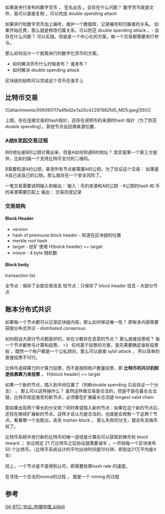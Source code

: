 
如果是央行发布的数字货币 ， 签名出去 。会存在什么问题？
数字货币就是文件，我可以直接复制 ，可以完成  double spending attack

如果央行给数字货币加上编号，维护一个数据库，记录编号和归属者的关系。
如果开始花费，那么就是修改归属关系，可以防范 double spending attack 。- 会存在什么问题？
可以实践，但是是一个中心化的方案，每一个交易都需要央行参与。

那么如何设计一个脱离央行的数字化货币的方案。
- 如何解决货币什么时候发布？ 谁发布？
- 如何解决 double spending attack

区块链的结构可以完成这个货币在谁手上

## 比特币交易

![[attachments/095060117a4fbd2e7a25c42297882fd5_MD5.jpeg|550]]

上图，存在连接交易的hash指针，还存在说明币的来源的hash 指针（为了防范 double spending），其他节点会回溯来源位置，

### A给B发起交易过程

B的地址是B的公钥计算出来，但是A如何知道B的地址？
其实是第一个第三方提供，比如扫描一个支持比特币支付的二维码。

B需要知道A的公钥，甚至所有节点都需要A的公钥，为了验证这个交易：
如果是A自己说自己的公钥，那么就存在一个安全风险了。

一笔交易需要说明输入和输出：
输入：币的来源和A的公钥 - A公钥的hash 和 币的来源需要匹配上
输出： 交易完成记录


### 交易结构

#### Block Header

- version
- hash of previouse block header  - 知道在区块链的位置
- merkle root hash
- target  - 挖矿 使用 H(bolck header) <= target
- nonce - 4 byte 随机数

#### Block body

transaction list 


全节点：保存了全部交易信息 
轻节点：只保存了 block header 信息 - 大部分节点

## 账本分布式共识

如果每一个节点都可以记录区块链内容，那么如何保证唯一性？
即账本内容需要获取分布式共识 - distribated consensus

如何假设大部分节点都是好的，存在少数存在恶意的节点？
那么直接投票呢？ 每一个节点都参与计算和投票。 =》 任何基于投票的方案，首先需要确定谁有投票权 ，既然一个账户都是一个公私钥对，那么可以直接 sybil attack  ， 所以简单的直接投票不可行。

比特币选择算力的计算力投票，而不是按照账户数量投票，即 **比特币的共识机制是依靠算力来投票** 。
H(block header) <= target 

如果一个新的节点，插入到中间位置了（判断double spending 只会验证一个分支） ， 那么可以这样操作么？ 
虽然这样做交易是合法的，但是不是在最长合法链，比特币规定接受的新节点，必须要在扩展最长合法链 longest valid chain 

那如果出现两个等长的分叉呢？同时希望插入新的节点：如果在这个新的节点后，还存在继续扩展新的节点，这样才会认为是合法的，也就是会观察一下这两个节点，看看哪一个会胜出，丢失 orphan block ， 那么失败的分叉，就会失去铸币权了。

比特币系统中发行新的比特币的唯一途径是计算后可以获取到铸币权  block reward ； 协议规定 21 万比特币之后协议就需要减半 ，一开始每一个区块发布 50 个比特币。（比特币系统设计的平均出块时间是10分钟，即到达21万平均是4年）

综上，一个节点是不是得到认可，即需要依靠hash rate 的速度。

在寻找一个合法的nonce的过程 ， 就是一个 mining  的过程 


## 参考
[04-BTC-协议\_哔哩哔哩\_bilibili](https://www.bilibili.com/video/BV1Vt411X7JF/?p=4&vd_source=5523c0780f6f8cbee236d42fbf45240f)